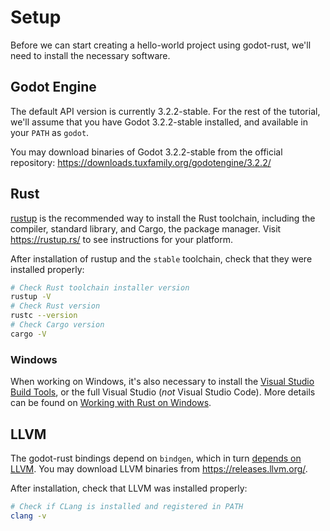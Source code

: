 # Setup

Before we can start creating a hello-world project using godot-rust, we'll need to install the necessary software.

## Godot Engine

The default API version is currently 3.2.2-stable. For the rest of the tutorial, we'll assume that you have Godot 3.2.2-stable installed, and available in your `PATH` as `godot`.

You may download binaries of Godot 3.2.2-stable from the official repository: https://downloads.tuxfamily.org/godotengine/3.2.2/

## Rust

[rustup](https://rustup.rs/) is the recommended way to install the Rust toolchain, including the compiler, standard library, and Cargo, the package manager. Visit https://rustup.rs/ to see instructions for your platform.

After installation of rustup and the `stable` toolchain, check that they were installed properly:

```bash
# Check Rust toolchain installer version
rustup -V
# Check Rust version
rustc --version
# Check Cargo version
cargo -V
```

### Windows

When working on Windows, it's also necessary to install the [Visual Studio Build Tools](https://visualstudio.microsoft.com/visual-cpp-build-tools/), or the full Visual Studio (*not* Visual Studio Code). More details can be found on [Working with Rust on Windows](https://github.com/rust-lang/rustup#working-with-rust-on-windows).

## LLVM

The godot-rust bindings depend on `bindgen`, which in turn [depends on LLVM](https://rust-lang.github.io/rust-bindgen/requirements.html). You may download LLVM binaries from https://releases.llvm.org/.

After installation, check that LLVM was installed properly:

```bash
# Check if CLang is installed and registered in PATH
clang -v
```